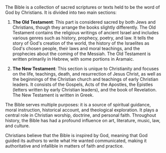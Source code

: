 The Bible is a collection of sacred scriptures or texts held to be the word of God by Christians. It is divided into two main sections:

1. **The Old Testament**: This part is considered sacred by both Jews and Christians, though they arrange the books slightly differently. The Old Testament contains the religious writings of ancient Israel and includes various genres such as history, prophecy, poetry, and law. It tells the story of God's creation of the world, the history of the Israelites as God's chosen people, their laws and moral teachings, and the prophecies about the coming of the Messiah. The Old Testament is written primarily in Hebrew, with some portions in Aramaic.
    
2. **The New Testament**: This section is unique to Christianity and focuses on the life, teachings, death, and resurrection of Jesus Christ, as well as the beginnings of the Christian church and teachings of early Christian leaders. It consists of the Gospels, Acts of the Apostles, the Epistles (letters written by early Christian leaders), and the book of Revelation. The New Testament is written in Greek.
    

The Bible serves multiple purposes: it is a source of spiritual guidance, moral instruction, historical account, and theological exploration. It plays a central role in Christian worship, doctrine, and personal faith. Throughout history, the Bible has had a profound influence on art, literature, music, law, and culture.

Christians believe that the Bible is inspired by God, meaning that God guided its authors to write what He wanted communicated, making it authoritative and infallible in matters of faith and practice.